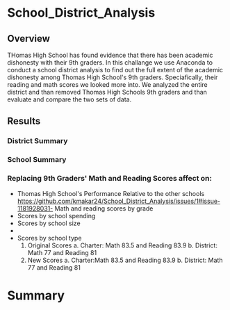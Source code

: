 # School_District_Analysis
## Overview 
THomas High School has found evidence that there has been academic dishonesty with their 9th graders. In this challange we use Anaconda to conduct a school district analysis to find out the full extent of the academic dishonesty among Thomas High School's 9th graders. Speciafically, their reading and math scores we looked more into. We analyzed the entire district and than removed Thomas High Schools 9th graders and than evaluate and compare the two sets of data.  
## Results
### District Summary
### School Summary 
### Replacing 9th Graders' Math and Reading Scores affect on: 
- Thomas High School's Performance Relative to the other schools 
https://github.com/kmakar24/School_District_Analysis/issues/1#issue-1181928031- Math and reading scores by grade
- Scores by school spending 
- Scores by school size 
- 
- Scores by school type 
  1. Original Scores 
     a. Charter: Math 83.5 and Reading 83.9
     b. District: Math 77 and Reading 81
  3. New Scores 
     a. Charter:Math 83.5 and Reading 83.9
     b. District: Math 77 and Reading 81
 # Summary 
